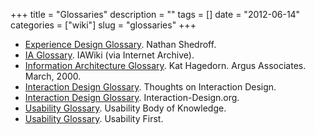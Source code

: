 +++
title = "Glossaries"
description = ""
tags = []
date = "2012-06-14"
categories = ["wiki"]
slug = "glossaries"
+++


 
<ul>
    <li> <a href="http://www.nathan.com/ed/glossary/">Experience Design Glossary</a>. Nathan Shedroff.</li>
    <li> <a href="http://web.archive.org/web/20070417104203rn_1/www.iawiki.net/action=browse&amp;id=GlossaryOfTerms&amp;oldid=IAGlossary">IA Glossary</a>. IAWiki (via Internet Archive).</li>
    <li> <a href="http://argus-acia.com/white_papers/iaglossary.html">Information Architecture Glossary</a>. Kat Hagedorn. Argus Associates. March, 2000. </li>
    <li> <a href="http://www.thoughtsoninteraction.com/glossary.html">Interaction Design Glossary</a>. Thoughts on Interaction Design.</li>
    <li> <a href="http://www.interaction-design.org/encyclopedia/">Interaction Design Glossary</a>. Interaction-Design.org.</li>
    <li> <a href="http://www.usabilitybok.org/glossary">Usability Glossary</a>. Usability Body of Knowledge.</li>
    <li> <a href="http://www.usabilityfirst.com/glossary/">Usability Glossary</a>. Usability First.</li>
</ul>


